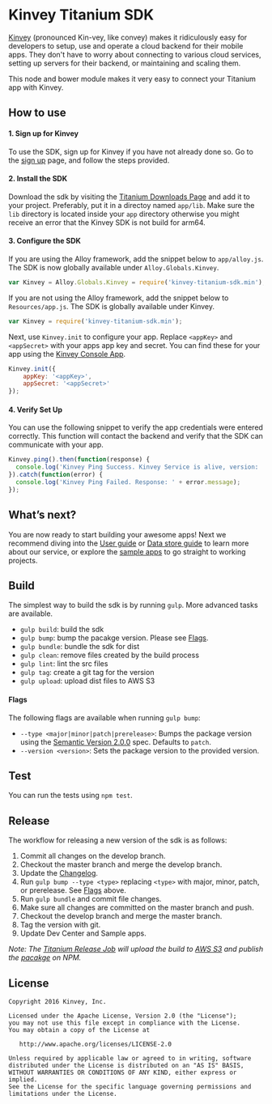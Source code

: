 # Kinvey Titanium SDK
[Kinvey](http://www.kinvey.com) (pronounced Kin-vey, like convey) makes it ridiculously easy for developers to setup, use and operate a cloud backend for their mobile apps. They don't have to worry about connecting to various cloud services, setting up servers for their backend, or maintaining and scaling them.

This node and bower module makes it very easy to connect your Titanium app with Kinvey.

## How to use

#### 1. Sign up for Kinvey
To use the SDK, sign up for Kinvey if you have not already done so. Go to the [sign up](https://console.kinvey.com/#signup) page, and follow the steps provided.

#### 2. Install the SDK
Download the sdk by visiting the [Titanium Downloads Page](http://devcenter.kinvey.com/titanium-v3.0/downloads) and add it to your project. Preferably, put it in a directoy named `app/lib`. Make sure the `lib` directory is located inside your `app` directory otherwise you might receive an error that the Kinvey SDK is not build for arm64.

#### 3. Configure the SDK
If you are using the Alloy framework, add the snippet below to `app/alloy.js`. The SDK is now globally available under `Alloy.Globals.Kinvey`.

```javascript
var Kinvey = Alloy.Globals.Kinvey = require('kinvey-titanium-sdk.min');
```

If you are not using the Alloy framework, add the snippet below to `Resources/app.js`. The SDK is globally available under Kinvey.

```javascript
var Kinvey = require('kinvey-titanium-sdk.min');
```

Next, use `Kinvey.init` to configure your app. Replace `<appKey>` and `<appSecret>` with your apps app key and secret. You can find these for your app using the [Kinvey Console App](https://console.kinvey.com).

```javascript
Kinvey.init({
    appKey: '<appKey>',
    appSecret: '<appSecret>'
});
```

#### 4. Verify Set Up
You can use the following snippet to verify the app credentials were entered correctly. This function will contact the backend and verify that the SDK can communicate with your app.

```javascript
Kinvey.ping().then(function(response) {
  console.log('Kinvey Ping Success. Kinvey Service is alive, version: ' + response.version + ', response: ' + response.kinvey);
}).catch(function(error) {
  console.log('Kinvey Ping Failed. Response: ' + error.message);
});
```

## What’s next?
You are now ready to start building your awesome apps! Next we recommend diving into the [User guide](http://devcenter.kinvey.com/titanium-v3.0/guides/users) or [Data store guide](http://devcenter.kinvey.com/titanium-v3.0/guides/datastore) to learn more about our service, or explore the [sample apps](http://devcenter.kinvey.com/titanium-v3.0/samples) to go straight to working projects.

## Build
The simplest way to build the sdk is by running `gulp`. More advanced tasks are available.

* `gulp build`: build the sdk
* `gulp bump`: bump the pacakge version. Please see [Flags](#Flags).
* `gulp bundle`: bundle the sdk for dist
* `gulp clean`: remove files created by the build process
* `gulp lint`: lint the src files
* `gulp tag`: create a git tag for the version
* `gulp upload`: upload dist files to AWS S3

#### Flags
The following flags are available when running `gulp bump`:

* `--type <major|minor|patch|prerelease>`: Bumps the package version using the [Semantic Version 2.0.0](http://semver.org/) spec. Defaults to `patch`.
* `--version <version>`: Sets the package version to the provided version.

## Test

You can run the tests using `npm test`.

## Release
The workflow for releasing a new version of the sdk is as follows:

1. Commit all changes on the develop branch.
2. Checkout the master branch and merge the develop branch.
3. Update the [Changelog](CHANGELOG.md).
4. Run `gulp bump --type <type>` replacing `<type>` with major, minor, patch, or prerelease. See [Flags](#Flags) above.
5. Run `gulp bundle` and commit file changes.
6. Make sure all changes are committed on the master branch and push.
7. Checkout the develop branch and merge the master branch.
8. Tag the version with git.
9. Update Dev Center and Sample apps.

*Note: The [Titanium Release Job](https://build.kinvey.com/jenkins/view/Libraries/job/titanium-sdk-release/) will upload the build to [AWS S3](https://aws.amazon.com/s3/) and publish the [pacakge](https://www.npmjs.com/package/kinvey-html5-sdk) on NPM.*

## License

    Copyright 2016 Kinvey, Inc.

    Licensed under the Apache License, Version 2.0 (the "License");
    you may not use this file except in compliance with the License.
    You may obtain a copy of the License at

       http://www.apache.org/licenses/LICENSE-2.0

    Unless required by applicable law or agreed to in writing, software
    distributed under the License is distributed on an "AS IS" BASIS,
    WITHOUT WARRANTIES OR CONDITIONS OF ANY KIND, either express or implied.
    See the License for the specific language governing permissions and
    limitations under the License.
